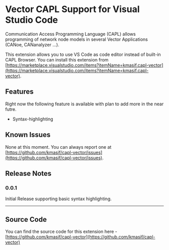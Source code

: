 # Vector CAPL Support for Visual Studio Code

Communication Access Programming Language (CAPL) allows programming of network node models in several Vector Applications (CANoe, CANanalyzer ...).

This extension allows you to use VS Code as code editor instead of built-in CAPL Browser. You can install this extension from [https://marketplace.visualstudio.com/items?itemName=kmasif.capl-vector](https://marketplace.visualstudio.com/items?itemName=kmasif.capl-vector).

## Features

Right now the following feature is available with plan to add more in the near futre.

* Syntax-highlighting

## Known Issues

None at this moment. You can always report one at [https://github.com/kmasif/capl-vector/issues](https://github.com/kmasif/capl-vector/issues).

## Release Notes

### 0.0.1

Initial Release supporting basic syntax highlighting.

--------------------------------------------------------------

## Source Code

You can find the source code for this extension here - [https://github.com/kmasif/capl-vector](https://github.com/kmasif/capl-vector)
